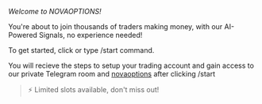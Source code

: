 *Welcome to NOVAOPTIONS!*

You're about to join thousands of traders making money, with our AI-Powered Signals, no experience needed!

To get started, click or type /start command.

You will recieve the steps to setup your trading account and gain access to our private Telegram room and [novaoptions](%) after clicking /start

>⚡️ Limited slots available, don't miss out!
